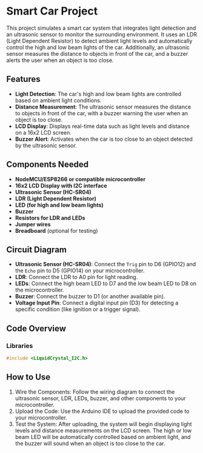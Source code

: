 # Smart Car Project

This project simulates a smart car system that integrates light detection and an ultrasonic sensor to monitor the surrounding environment. It uses an LDR (Light Dependent Resistor) to detect ambient light levels and automatically control the high and low beam lights of the car. Additionally, an ultrasonic sensor measures the distance to objects in front of the car, and a buzzer alerts the user when an object is too close.

## Features

- **Light Detection**: The car's high and low beam lights are controlled based on ambient light conditions.
- **Distance Measurement**: The ultrasonic sensor measures the distance to objects in front of the car, with a buzzer warning the user when an object is too close.
- **LCD Display**: Displays real-time data such as light levels and distance on a 16x2 LCD screen.
- **Buzzer Alert**: Activates when the car is too close to an object detected by the ultrasonic sensor.
  
## Components Needed

- **NodeMCU/ESP8266 or compatible microcontroller**
- **16x2 LCD Display with I2C interface**
- **Ultrasonic Sensor (HC-SR04)**
- **LDR (Light Dependent Resistor)**
- **LED (for high and low beam lights)**
- **Buzzer**
- **Resistors for LDR and LEDs**
- **Jumper wires**
- **Breadboard** (optional for testing)

## Circuit Diagram

- **Ultrasonic Sensor (HC-SR04)**: Connect the `Trig` pin to D6 (GPIO12) and the `Echo` pin to D5 (GPIO14) on your microcontroller.
- **LDR**: Connect the LDR to A0 pin for light reading.
- **LEDs**: Connect the high beam LED to D7 and the low beam LED to D8 on the microcontroller.
- **Buzzer**: Connect the buzzer to D1 (or another available pin).
- **Voltage Input Pin**: Connect a digital input pin (D3) for detecting a specific condition (like ignition or a trigger signal).

## Code Overview

### Libraries

```cpp
#include <LiquidCrystal_I2C.h>
```

## How to Use
1. Wire the Components: Follow the wiring diagram to connect the ultrasonic sensor, LDR, LEDs, buzzer, and other components to your microcontroller.
2. Upload the Code: Use the Arduino IDE to upload the provided code to your microcontroller.
3. Test the System: After uploading, the system will begin displaying light levels and distance measurements on the LCD screen. The high or low beam LED will be automatically controlled based on ambient light, and the buzzer will sound when an object is too close to the car.
